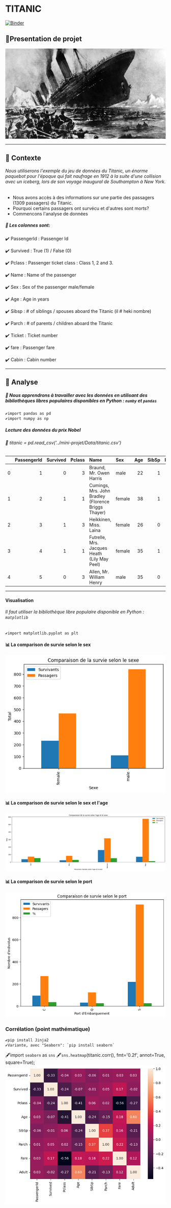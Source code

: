 # TITANIC
[![Binder](https://mybinder.org/badge_logo.svg)](https://mybinder.org/v2/gh/DziriNesrine/mini-projet/main?labpath=index_titanic.ipynb)
## 📁Presentation de projet
![img](./image/titanic.jpg)

--------
## 📌 Contexte

###### <p>Nous utiliserons l'exemple du jeu de données du Titanic, un énorme paquebot pour l'époque qui fait naufrage en 1912 à la suite d'une collision avec un iceberg, lors de son voyage inaugural de Southampton à New York.</p>
   * Nous avons accès à des informations sur une partie des passagers (1309 passagers) du Titanic. 
   * Pourquoi certains passagers ont survécu et d'autres sont morts?
   * Commencons l'analyse de données


##### 🔖 Les colonnes sont:

✔️ PassengerId : Passenger Id

✔️ Survived : True (1) / False (0)

✔️ Pclass : Passenger ticket class : Class 1, 2 and 3.

✔️ Name : Name of the passenger

✔️ Sex : Sex of the passenger male/female

✔️ Age : Age in years

✔️ Sibsp :	# of siblings / spouses aboard the Titanic	(il # heki nombre)

✔️ Parch	: # of parents / children aboard the Titanic	

✔️ Ticket :	Ticket number	

✔️ fare :	Passenger fare	

✔️ Cabin : Cabin number

-------



## 📌 Analyse
##### 🔖 Nous apprendrons à travailler avec les données en utilisant des bibliothèques libres populaires disponibles en Python : `numby` et `pandas` 
	✔️import pandas as pd
	✔️import numpy as np

##### Lecture des données du prix Nobel
######  📄 titanic = pd.read_csv('../mini-projet/Data/titanic.csv')
|    |   PassengerId |   Survived |   Pclass | Name                                                | Sex    |   Age |   SibSp |   Parch | Ticket           |    Fare | Cabin   | Embarked   |
|---:|--------------:|-----------:|---------:|:----------------------------------------------------|:-------|------:|--------:|--------:|:-----------------|--------:|:--------|:-----------|
|  0 |             1 |          0 |        3 | Braund, Mr. Owen Harris                             | male   |    22 |       1 |       0 | A/5 21171        |  7.25   | nan     | S          |
|  1 |             2 |          1 |        1 | Cumings, Mrs. John Bradley (Florence Briggs Thayer) | female |    38 |       1 |       0 | PC 17599         | 71.2833 | C85     | C          |
|  2 |             3 |          1 |        3 | Heikkinen, Miss. Laina                              | female |    26 |       0 |       0 | STON/O2. 3101282 |  7.925  | nan     | S          |
|  3 |             4 |          1 |        1 | Futrelle, Mrs. Jacques Heath (Lily May Peel)        | female |    35 |       1 |       0 | 113803           | 53.1    | C123    | S          |
|  4 |             5 |          0 |        3 | Allen, Mr. William Henry                            | male   |    35 |       0 |       0 | 373450           |  8.05   | nan     | S          |          

-------

#### Visualisation
###### Il faut utiliser la bibliothèque libre populaire disponible en Python : `matplotlib`
    ✔️import matplotlib.pyplot as plt
#### 📊 La comparison de survie selon le sex
   ![img](./image/chart1.png)

#### 📊 La comparison de survie selon le sex et l'age
 ![img](./image/chart2.png)
#### 📊 La comparison de survie selon le port
![img](./image/chart3.png)
### Corrélation (point mathématique)
    ✔️pip install Jinja2
    ✔️Variante, avec "Seaborn": `pip install seaborn`
🖋️import `seaborn` as `sns`
🖋️`sns.heatmap`(titanic.corr(), fmt='0.2f', annot=True, square=True);
![img](./image/chart4.png)


